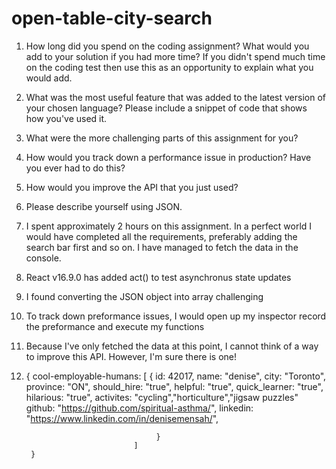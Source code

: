 # open-table-city-search

1. How long did you spend on the coding assignment? What would you add to your
solution if you had more time? If you didn&#39;t spend much time on the coding test
then use this as an opportunity to explain what you would add.
2. What was the most useful feature that was added to the latest version of your
chosen language? Please include a snippet of code that shows how you&#39;ve used
it.
3. What were the more challenging parts of this assignment for you?
4. How would you track down a performance issue in production? Have you ever
had to do this?
5. How would you improve the API that you just used?
6. Please describe yourself using JSON.


1. I spent approximately 2 hours on this assignment.
   In a perfect world I would have completed all the requirements, preferably adding the search bar first and so on. I have managed to fetch the data in the console.
   
2. React v16.9.0 has added act() to test asynchronus state updates 

3. I found converting the JSON object into array challenging 

4. To track down preformance issues, I would open up my inspector record the preformance and execute my functions 

5. Because I've only fetched the data at this point, I cannot think of a way to improve this API. However, I'm sure there is one!

6. {
      cool-employable-humans: [
                                    {
                                        id: 42017,
                                        name: "denise",
                                        city: "Toronto",
                                        province: "ON",
                                        should_hire: "true",
                                        helpful: "true",
                                        quick_learner: "true",
                                        hilarious: "true",
                                        activites: "cycling","horticulture","jigsaw puzzles"
                                        github: "https://github.com/spiritual-asthma/",
                                        linkedin: "https://www.linkedin.com/in/denisemensah/",

                                    }
                               ]
        }
